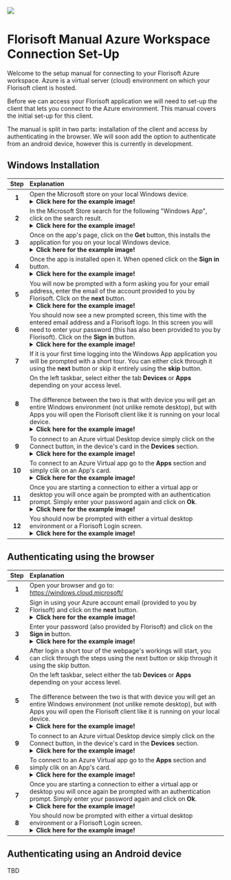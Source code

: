 <img src="../fslogo.png">

# Florisoft Manual Azure Workspace Connection Set-Up

Welcome to the setup manual for connecting to your Florisoft Azure workspace. Azure is a virtual server (cloud) environment on which your Florisoft client is hosted. 

Before we can access your Florisoft application we will need to set-up the client that lets you connect to the Azure environment. This manual covers the initial set-up for this client.

The manual is split in two parts: installation of the client and access by authenticating in the browser. We will soon add the option to authenticate from an android device, however this is currently in development. 

## Windows Installation

|Step|Explanation|
|:-:|:--|
|**1**|Open the Microsoft store on your local Windows device.<details><summary><b>Click here for the example image!</b></summary><img src="Media/1.png"></details>|
|**2**|In the Microsoft Store search for the following "Windows App", click on the search result.<details><summary><b>Click here for the example image!</b></summary><img src="Media/2.png"></details>|
|**3**|Once on the app's page, click on the **Get** button, this installs the application for you on your local Windows device.<details><summary><b>Click here for the example image!</b></summary><img src="Media/3.png"></details>|
|**4**|Once the app is installed open it. When opened click on the **Sign in** button. <details><summary><b>Click here for the example image!</b></summary><img src="Media/4.png"></details>|
|**5**|You will now be prompted with a form asking you for your email address, enter the email of the account provided to you by Florisoft. Click on the **next** button.<details><summary><b>Click here for the example image!</b></summary><img src="Media/5.png"></details>|
|**6**|You should now see a new prompted screen, this time with the entered email address and a Florisoft logo. In this screen you will need to enter your password (this has also been provided to you by Florisoft). Click on the **Sign in** button. <details><summary><b>Click here for the example image!</b></summary><img src="Media/6.png"></details>|
|**7**|If it is your first time logging into the Windows App application you will be prompted with a short tour. You can either click through it using the **next** button or skip it entirely using the **skip** button.|
|**8**|On the left taskbar, select either the tab **Devices** or **Apps** depending on your access level.<br><br>The difference between the two is that with device you will get an entire Windows environment (not unlike remote desktop), but with Apps you will open the Florisoft client like it is running on your local device.<details><summary><b>Click here for the example image!</b></summary><img src="Media/7.png"></details>|
|**9**|To connect to an Azure virtual Desktop device simply click on the Connect button, in the device's card in the **Devices** section.<details><summary><b>Click here for the example image!</b></summary><img src="Media/8.png"></details>|
|**10**|To connect to an Azure Virtual app go to the **Apps** section and simply clik on an App's card.<details><summary><b>Click here for the example image!</b></summary><img src="Media/9.png"></details>|
|**11**|Once you are starting a connection to either a virtual app or desktop you will once again be prompted with an authentication prompt. Simply enter your password again and click on **Ok**. <details><summary><b>Click here for the example image!</b></summary><img src="Media/10.png"></details>|
|**12**|You should now be prompted with either a virtual desktop environment or a Florisoft Login screen.<details><summary><b>Click here for the example image!</b></summary><img src="Media/11.png"></details>|

## Authenticating using the browser

|Step|Explanation|
|:-:|:--|
|**1**|Open your browser and go to:<br>https://windows.cloud.microsoft/|
|**2**|Sign in using your Azure account email (provided to you by Florisoft) and click on the **next** button.<details><summary><b>Click here for the example image!</b></summary><img src="12"></details>|
|**3**|Enter your password (also provided by Florisoft) and click on the **Sign in** button.<details><summary><b>Click here for the example image!</b></summary><img src="Media/13.png"></details>|
|**4**|After login a short tour of the webpage's workings will start, you can click through the steps using the next button or skip through it using the skip button.|
|**5**|On the left taskbar, select either the tab **Devices** or **Apps** depending on your access level.<br><br>The difference between the two is that with device you will get an entire Windows environment (not unlike remote desktop), but with Apps you will open the Florisoft client like it is running on your local device.<details><summary><b>Click here for the example image!</b></summary><img src="Media/7.png"></details>|
|**9**|To connect to an Azure virtual Desktop device simply click on the Connect button, in the device's card in the **Devices** section.<details><summary><b>Click here for the example image!</b></summary><img src="Media/8.png"></details>|
|**6**|To connect to an Azure Virtual app go to the **Apps** section and simply clik on an App's card.<details><summary><b>Click here for the example image!</b></summary><img src="Media/9.png"></details>|
|**7**|Once you are starting a connection to either a virtual app or desktop you will once again be prompted with an authentication prompt. Simply enter your password again and click on **Ok**. <details><summary><b>Click here for the example image!</b></summary><img src="Media/10.png"></details>|
|**8**|You should now be prompted with either a virtual desktop environment or a Florisoft Login screen.<details><summary><b>Click here for the example image!</b></summary><img src="Media/11.png"></details>|

## Authenticating using an Android device

TBD
